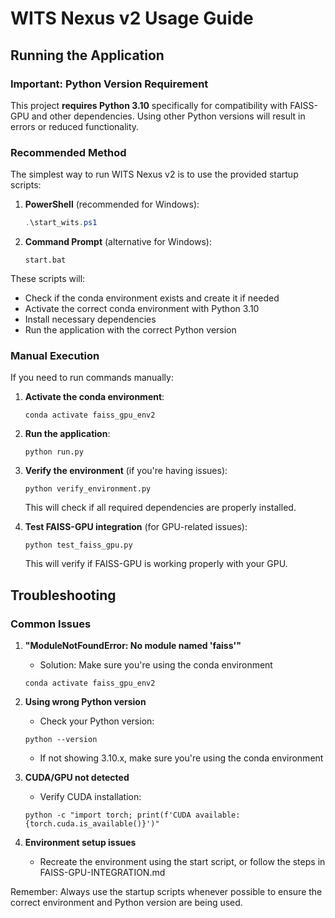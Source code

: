 # WITS Nexus v2 Usage Guide

## Running the Application

### Important: Python Version Requirement

This project **requires Python 3.10** specifically for compatibility with FAISS-GPU and other dependencies. Using other Python versions will result in errors or reduced functionality.

### Recommended Method

The simplest way to run WITS Nexus v2 is to use the provided startup scripts:

1. **PowerShell** (recommended for Windows):
   ```powershell
   .\start_wits.ps1
   ```
   
2. **Command Prompt** (alternative for Windows):
   ```
   start.bat
   ```

These scripts will:
- Check if the conda environment exists and create it if needed
- Activate the correct conda environment with Python 3.10
- Install necessary dependencies
- Run the application with the correct Python version

### Manual Execution

If you need to run commands manually:

1. **Activate the conda environment**:
   ```
   conda activate faiss_gpu_env2
   ```

2. **Run the application**:
   ```
   python run.py
   ```

3. **Verify the environment** (if you're having issues):
   ```
   python verify_environment.py
   ```
   This will check if all required dependencies are properly installed.

4. **Test FAISS-GPU integration** (for GPU-related issues):
   ```
   python test_faiss_gpu.py
   ```
   This will verify if FAISS-GPU is working properly with your GPU.

## Troubleshooting

### Common Issues

1. **"ModuleNotFoundError: No module named 'faiss'"**
   - Solution: Make sure you're using the conda environment
   ```
   conda activate faiss_gpu_env2
   ```

2. **Using wrong Python version**
   - Check your Python version:
   ```
   python --version
   ```
   - If not showing 3.10.x, make sure you're using the conda environment

3. **CUDA/GPU not detected**
   - Verify CUDA installation:
   ```
   python -c "import torch; print(f'CUDA available: {torch.cuda.is_available()}')"
   ```

4. **Environment setup issues**
   - Recreate the environment using the start script, or follow the steps in FAISS-GPU-INTEGRATION.md

Remember: Always use the startup scripts whenever possible to ensure the correct environment and Python version are being used.
